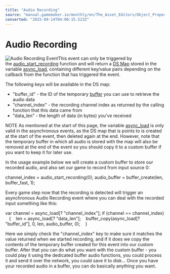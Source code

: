 ```yaml
---
title: "Audio Recording"
source: "manual.gamemaker.io/monthly/en/The_Asset_Editors/Object_Properties/Async_Events/Audio_Recording.htm"
converted: "2025-09-14T04:00:15.523Z"
---
```


# Audio Recording

![Audio Recording Event](../../../assets/Images/Asset_Editors/Async_AudioRecording.png)This event can only be triggered by the [audio\_start\_recording](../../../GameMaker_Language/GML_Reference/Asset_Management/Audio/Audio_Buffers/audio_start_recording.md) function and will return a [DS Map](../../../GameMaker_Language/GML_Reference/Data_Structures/DS_Maps/DS_Maps.md) stored in the variable [async\_load](../../../GameMaker_Language/GML_Overview/Variables/Builtin_Global_Variables/async_load.md), containing different key/value pairs depending on the callback from the function that has triggered the event.

The following keys will be available in the DS map:

-   "buffer\_id" - the ID of the temporary [buffer](../../../GameMaker_Language/GML_Reference/Buffers/Buffers.md) you can use to retrieve the audio data
-   "channel\_index" - the recording channel index as returned by the calling function that this data came from
-   "data\_len" - the length of data (in bytes) you've received

NOTE As mentioned at the start of this page, the variable [async\_load](../../../GameMaker_Language/GML_Overview/Variables/Builtin_Global_Variables/async_load.md) is only valid in the asynchronous events, as the DS map that is points to is created at the start of the event, then deleted again at the end. However, note that the temporary buffer in which all audio is stored with the map will also be removed at the end of the event so you should copy it to a custom buffer if you want to keep it for later use.

In the usage example below we will create a custom buffer to store our recorded audio, and also set our game to record from input source 0:

channel\_index = audio\_start\_recording(0);
audio\_buffer = buffer\_create(len, buffer\_fast, 1);

Every game step now that the recording is detected will trigger an asynchronous Audio Recording event where you can deal with the recorded input something like this:

var channel = async\_load\[? "channel\_index"\];
if (channel == channel\_index)
   {
   len = async\_load\[? "data\_len"\];
   buffer\_copy(async\_load\[? "buffer\_id"\], 0, len, audio\_buffer, 0);
   }

Here we simply check the "channel\_index" key to make sure it matches the value returned when we started recording, and if it does we copy the contents of the temporary buffer created for this event into our custom buffer. After that you can do what you want with the custom buffer - you could play it using the dedicated buffer audio functions, you could process it and send it over the network, you could save it to disk... Once you have your recorded audio in a buffer, you can do basically anything you want.
